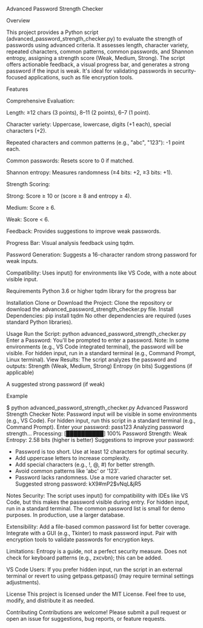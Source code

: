 Advanced Password Strength Checker

Overview

This project provides a Python script (advanced_password_strength_checker.py) to evaluate the strength of passwords using advanced criteria. It assesses length, character variety, repeated characters, common patterns, common passwords, and Shannon entropy, assigning a strength score (Weak, Medium, Strong). The script offers actionable feedback, a visual progress bar, and generates a strong password if the input is weak. It's ideal for validating passwords in security-focused applications, such as file encryption tools.

Features

Comprehensive Evaluation:

Length: ≥12 chars (3 points), 8–11 (2 points), 6–7 (1 point).



Character variety: Uppercase, lowercase, digits (+1 each), special characters (+2).



Repeated characters and common patterns (e.g., "abc", "123"): -1 point each.



Common passwords: Resets score to 0 if matched.



Shannon entropy: Measures randomness (≥4 bits: +2, ≥3 bits: +1).



Strength Scoring:




Strong: Score ≥ 10 or (score ≥ 8 and entropy ≥ 4).



Medium: Score ≥ 6.



Weak: Score < 6.



Feedback: Provides suggestions to improve weak passwords.



Progress Bar: Visual analysis feedback using tqdm.



Password Generation: Suggests a 16-character random strong password for weak inputs.



Compatibility: Uses input() for environments like VS Code, with a note about visible input.

Requirements
Python 3.6 or higher
tqdm library for the progress bar

Installation
Clone or Download the Project:
Clone the repository or download the advanced_password_strength_checker.py file.
Install Dependencies:
pip install tqdm
No other dependencies are required (uses standard Python libraries).

Usage
Run the Script:
python advanced_password_strength_checker.py
Enter a Password:
You'll be prompted to enter a password.
Note: In some environments (e.g., VS Code integrated terminal), the password will be visible. For hidden input, run in a standard terminal (e.g., Command Prompt, Linux terminal).
View Results:
The script analyzes the password and outputs:
Strength (Weak, Medium, Strong)
Entropy (in bits)
Suggestions (if applicable)



A suggested strong password (if weak)

Example

$ python advanced_password_strength_checker.py
Advanced Password Strength Checker
Note: Password input will be visible in some environments (e.g., VS Code).
For hidden input, run this script in a standard terminal (e.g., Command Prompt).
Enter your password: pass123
Analyzing password strength...
Processing: [██████████] 100%
Password Strength: Weak
Entropy: 2.58 bits (higher is better)
Suggestions to improve your password:
- Password is too short. Use at least 12 characters for optimal security.
- Add uppercase letters to increase complexity.
- Add special characters (e.g., !, @, #) for better strength.
- Avoid common patterns like 'abc' or '123'.
- Password lacks randomness. Use a more varied character set.
Suggested strong password: kX9#mP2$vNqL&jR5

Notes
Security:
The script uses input() for compatibility with IDEs like VS Code, but this makes the password visible during entry. For hidden input, run in a standard terminal.
The common password list is small for demo purposes. In production, use a larger database.

Extensibility:
Add a file-based common password list for better coverage.
Integrate with a GUI (e.g., Tkinter) to mask password input.
Pair with encryption tools to validate passwords for encryption keys.

Limitations:
Entropy is a guide, not a perfect security measure.
Does not check for keyboard patterns (e.g., zxcvbn); this can be added.

VS Code Users:
If you prefer hidden input, run the script in an external terminal or revert to using getpass.getpass() (may require terminal settings adjustments).

License
This project is licensed under the MIT License. Feel free to use, modify, and distribute it as needed.

Contributing
Contributions are welcome! Please submit a pull request or open an issue for suggestions, bug reports, or feature requests.
